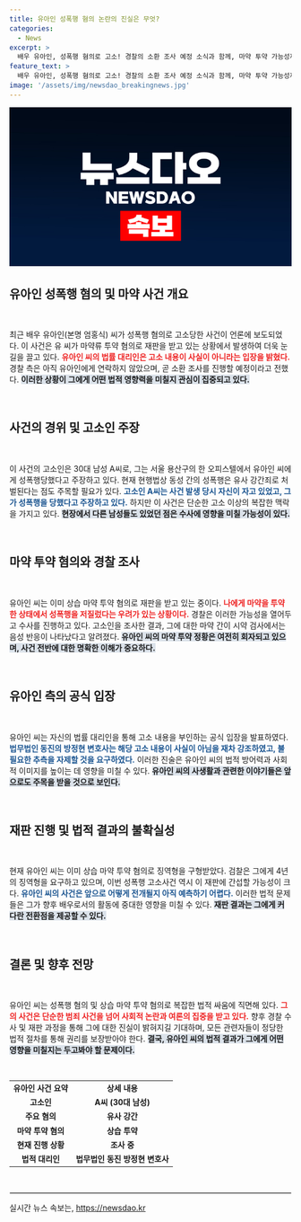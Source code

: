 ```yaml
---
title: 유아인 성폭행 혐의 논란의 진실은 무엇?
categories:
  - News
excerpt: >
  배우 유아인, 성폭행 혐의로 고소! 경찰의 소환 조사 예정 소식과 함께, 마약 투약 가능성까지 제기돼 긴장감 고조. 유아인 측은 사실이 아니다며 반발하고 나섰다. 사건의 진실은 무엇일까? 클릭하고 추가 내용을 확인하세요!
feature_text: >
  배우 유아인, 성폭행 혐의로 고소! 경찰의 소환 조사 예정 소식과 함께, 마약 투약 가능성까지 제기돼 긴장감 고조. 유아인 측은 사실이 아니다며 반발하고 나섰다. 사건의 진실은 무엇일까? 클릭하고 추가 내용을 확인하세요!
image: '/assets/img/newsdao_breakingnews.jpg'
---
```


<p><img src="/assets/img/newsdao_breakingnews.jpg" alt="pcversion 속보" /></p>

<h2 data-ke-size="size26">유아인 성폭행 혐의 및 마약 사건 개요</h2>

<p data-ke-size="size16">&nbsp;</p>

<p>최근 배우 유아인(본명 엄홍식) 씨가 성폭행 혐의로 고소당한 사건이 언론에 보도되었다. 이 사건은 유 씨가 마약류 투약 혐의로 재판을 받고 있는 상황에서 발생하여 더욱 눈길을 끌고 있다. <b><span style="color: #ee2323;">유아인 씨의 법률 대리인은 고소 내용이 사실이 아니라는 입장을 밝혔다.</span></b> 경찰 측은 아직 유아인에게 연락하지 않았으며, 곧 소환 조사를 진행할 예정이라고 전했다. <b><span style="background-color: #21538527;">이러한 상황이 그에게 어떤 법적 영향력을 미칠지 관심이 집중되고 있다.</span></b> </p>

<p data-ke-size="size16">&nbsp;</p>

<h2 data-ke-size="size26">사건의 경위 및 고소인 주장</h2>

<p data-ke-size="size16">&nbsp;</p>

<p>이 사건의 고소인은 30대 남성 A씨로, 그는 서울 용산구의 한 오피스텔에서 유아인 씨에게 성폭행당했다고 주장하고 있다. 현재 현행법상 동성 간의 성폭행은 유사 강간죄로 처벌된다는 점도 주목할 필요가 있다. <b><span style="color: #1a5490;">고소인 A씨는 사건 발생 당시 자신이 자고 있었고, 그가 성폭행을 당했다고 주장하고 있다.</span></b> 하지만 이 사건은 단순한 고소 이상의 복잡한 맥락을 가지고 있다. <b><span style="background-color: #21538527;">현장에서 다른 남성들도 있었던 점은 수사에 영향을 미칠 가능성이 있다.</span></b> </p>

<p data-ke-size="size16">&nbsp;</p>

<h2 data-ke-size="size26">마약 투약 혐의와 경찰 조사</h2>

<p data-ke-size="size16">&nbsp;</p>

<p>유아인 씨는 이미 상습 마약 투약 혐의로 재판을 받고 있는 중이다. <b><span style="color: #ee2323;">나에게 마약을 투약한 상태에서 성폭행을 저질렀다는 우려가 있는 상황이다.</span></b> 경찰은 이러한 가능성을 열어두고 수사를 진행하고 있다. 고소인을 조사한 결과, 그에 대한 마약 간이 시약 검사에서는 음성 반응이 나타났다고 알려졌다. <b><span style="background-color: #21538527;">유아인 씨의 마약 투약 정황은 여전히 회자되고 있으며, 사건 전반에 대한 명확한 이해가 중요하다.</span></b> </p>

<p data-ke-size="size16">&nbsp;</p>

<h2 data-ke-size="size26">유아인 측의 공식 입장</h2>

<p data-ke-size="size16">&nbsp;</p>

<p>유아인 씨는 자신의 법률 대리인을 통해 고소 내용을 부인하는 공식 입장을 발표하였다. <b><span style="color: #1a5490;">법무법인 동진의 방정현 변호사는 해당 고소 내용이 사실이 아님을 재차 강조하였고, 불필요한 추측을 자제할 것을 요구하였다.</span></b> 이러한 진술은 유아인 씨의 법적 방어력과 사회적 이미지를 높이는 데 영향을 미칠 수 있다. <b><span style="background-color: #21538527;">유아인 씨의 사생활과 관련한 이야기들은 앞으로도 주목을 받을 것으로 보인다.</span></b> </p>

<p data-ke-size="size16">&nbsp;</p>

<h2 data-ke-size="size26">재판 진행 및 법적 결과의 불확실성</h2>

<p data-ke-size="size16">&nbsp;</p>

<p>현재 유아인 씨는 이미 상습 마약 투약 혐의로 징역형을 구형받았다. 검찰은 그에게 4년의 징역형을 요구하고 있으며, 이번 성폭행 고소사건 역시 이 재판에 간섭할 가능성이 크다. <b><span style="color: #1a5490;">유아인 씨의 사건은 앞으로 어떻게 전개될지 아직 예측하기 어렵다.</span></b> 이러한 법적 문제들은 그가 향후 배우로서의 활동에 중대한 영향을 미칠 수 있다. <b><span style="background-color: #21538527;">재판 결과는 그에게 커다란 전환점을 제공할 수 있다.</span></b> </p>

<p data-ke-size="size16">&nbsp;</p>

<h2 data-ke-size="size26">결론 및 향후 전망</h2>

<p data-ke-size="size16">&nbsp;</p>

<p>유아인 씨는 성폭행 혐의 및 상습 마약 투약 혐의로 복잡한 법적 싸움에 직면해 있다. <b><span style="color: #ee2323;">그의 사건은 단순한 범죄 사건을 넘어 사회적 논란과 여론의 집중을 받고 있다.</span></b> 향후 경찰 수사 및 재판 과정을 통해 그에 대한 진실이 밝혀지길 기대하며, 모든 관련자들이 정당한 법적 절차를 통해 권리를 보장받아야 한다. <b><span style="background-color: #21538527;">결국, 유아인 씨의 법적 결과가 그에게 어떤 영향을 미칠지는 두고봐야 할 문제이다.</span></b> </p>

<p data-ke-size="size16">&nbsp;</p>

<table style="width: 100%; border-collapse: collapse; border: none;">
    <tbody>
        <tr>
            <td style="text-align: center; height: 17px;"><b>유아인 사건 요약</b></td>
            <td style="text-align: center; height: 17px;"><b>상세 내용</b></td>
        </tr>
        <tr>
            <td style="text-align: center; height: 17px;"><b>고소인</b></td>
            <td style="text-align: center; height: 17px;"><b>A씨 (30대 남성)</b></td>
        </tr>
        <tr>
            <td style="text-align: center; height: 17px;"><b>주요 혐의</b></td>
            <td style="text-align: center; height: 17px;"><b>유사 강간</b></td>
        </tr>
        <tr>
            <td style="text-align: center; height: 17px;"><b>마약 투약 혐의</b></td>
            <td style="text-align: center; height: 17px;"><b>상습 투약</b></td>
        </tr>
        <tr>
            <td style="text-align: center; height: 17px;"><b>현재 진행 상황</b></td>
            <td style="text-align: center; height: 17px;"><b>조사 중</b></td>
        </tr>
        <tr>
            <td style="text-align: center; height: 17px;"><b>법적 대리인</b></td>
            <td style="text-align: center; height: 17px;"><b>법무법인 동진 방정현 변호사</b></td>
        </tr>
    </tbody>
</table>

<p data-ke-size="size16">&nbsp;</p>

<hr style="border: 1px solid #ddd;">
실시간 뉴스 속보는, <a href="https://newsdao.kr" rel="dofollow">https://newsdao.kr</a>


